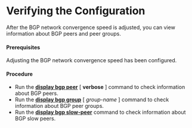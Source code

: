 Verifying the Configuration
===========================

After the BGP network convergence speed is adjusted, you can view information about BGP peers and peer groups.

#### Prerequisites

Adjusting the BGP network convergence speed has been configured.
#### Procedure

* Run the [**display bgp peer**](cmdqueryname=display+bgp+peer+verbose) [ **verbose** ] command to check information about BGP peers.
* Run the [**display bgp group**](cmdqueryname=display+bgp+group) [ *group-name* ] command to check information about BGP peer groups.
* Run the [**display bgp slow-peer**](cmdqueryname=display+bgp+slow-peer) command to check information about BGP slow peers.